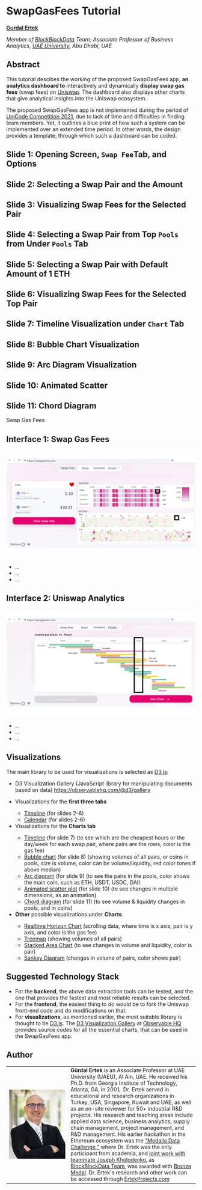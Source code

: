 # SwapGasFees Tutorial

<hline>
</hline>

**[Gurdal Ertek](https://ertekprojects.com)**

_Member of [BlockBlockData](https://blockblockdata.com) Team; Associate Professor of Business Analytics, [UAE University](https://cbe.uaeu.ac.ae/en/departments/analytics/), Abu Dhabi, UAE_

<hline>
</hline>

## Abstract
  
This tutorial descibes the working of the proposed SwapGasFees app, **an analytics dashboard to** interactively and dynamically **display swap gas fees** (swap fees) on [Uniswap](https://uniswap.org). The dashboard also displays other charts that give analytical insights into the Uniswap ecosystem. 

The proposed SwapGasFees app is not implemented during the period of [UniCode Competition 2021](https://unicode.ethglobal.com/), due to lack of time and difficulties in finding team members. Yet, it outlines a blue print of how such a system can be implemented over an extended time period. In other words, the design provides a template, through which such a dashboard can be coded.

## **Slide 1:** Opening Screen, `Swap Fee`Tab, and Options


## **Slide 2:** Selecting a Swap Pair and the Amount


## **Slide 3:** Visualizing Swap Fees for the Selected Pair


## **Slide 4:** Selecting a Swap Pair from Top `Pools` from Under `Pools` Tab


## **Slide 5:** Selecting a Swap Pair with Default Amount of 1 ETH


## **Slide 6:** Visualizing Swap Fees for the Selected Top Pair


## **Slide 7:** Timeline Visualization under `Chart` Tab


## **Slide 8:** Bubble Chart Visualization 


## **Slide 9:** Arc Diagram Visualization 


## **Slide 10:** Animated Scatter 


## **Slide 11:** Chord Diagram 


Swap Gas Fees


## **Interface 1:** Swap Gas Fees
![](./figures/SwapGasFees_Design_03.png)
<ul>
  <li>...</li>
  <li>...</li>
  <li>...</li>
</ul> 

## **Interface 2:** Uniswap Analytics
![](./figures/SwapGasFees_Design_07.png)
<ul>
  <li>...</li>
  <li>...</li>
  <li>...</li>
</ul> 

## Visualizations

The main library to be used for visualizations is selected as [D3.js](https://d3js.org):
- D3 Visualization Gallery (JavaScript library for manipulating documents based on data)
https://observablehq.com/@d3/gallery

<ul>
  <li>Visualizations for the <b>first three tabs</b></li>
      <ul>
        <li><a href="https://observablehq.com/@mbostock/the-impact-of-vaccines" target="_blank">Timeline</a> (for slides 2-6)</li>
        <li><a href="https://observablehq.com/@d3/calendars" target="_blank">Calendar</a> (for slides 2-6)</li>
      </ul> 
  <li>Visualizations for the <b>Charts tab</b></li>
      <ul>
        <li><a href="https://observablehq.com/@tezzutezzu/world-history-timeline" target="_blank">Timeline</a> (for slide 7) (to see which are the cheapest hours or the day/week for each swap pair, where pairs are the rows, color is the gas fee)</li>
        <li><a href="https://observablehq.com/@d3/bubble-chart" target="_blank">Bubble chart</a> (for slide 8) (showing volumes of all pairs, or coins in pools, size is volume, color can be volume/liquidity, red color tones if above median)</li>
        <li><a href="https://observablehq.com/@d3/arc-diagram" target="_blank">Arc diagram</a> (for slide 9) (to see the pairs in the pools, color shows the main coin, such as ETH, USDT, USDC, DAI)</li>
        <li><a href="https://observablehq.com/@mbostock/the-wealth-health-of-nations" target="_blank">Animated scatter plot</a> (for slide 10) (to see changes in multiple dimensions, as an animation)</li>
        <li><a href="https://observablehq.com/@d3/chord-diagram" target="_blank">Chord diagram</a> (for slide 11) (to see volume & liquidity changes in pools, and in coins)</li>
      </ul> 
  <li><b>Other</b> possible visualizations under <b>Charts</b></li>
      <ul>
        <li><a href="https://observablehq.com/@d3/realtime-horizon-chart" target="_blank">Realtime Horizon Chart</a> (scrolling data, where time is x axis, pair is y axis, and color is the gas fee)</li>
        <li><a href="https://observablehq.com/@d3/treemap" target="_blank">Treemap</a> (showing volumes of all pairs)</li>
        <li><a href="https://observablehq.com/@d3/streamgraph" target="_blank">Stacked Area Chart</a> (to see changes in volume and liquidity, color is pair)</li>
        <li><a href="https://observablehq.com/@d3/sankey" target="_blank">Sankey Diagram</a> (changes in volume of pairs, color shows pair)</li>
  </ul> 
</ul> 


## Suggested Technology Stack

- For the **backend**, the above data extraction tools can be tested, and the one that provides the fastest and most reliable results can be selected.
- For the **frontend**, the easiest thing to do would be to fork the Uniswap front-end code and do modifications on that. 
- For **visualizations**, as mentioned earlier, the most suitable library is thought to be [D3.js](https://d3js.org/). The [D3 Visualization Gallery](https://observablehq.com/@d3/gallery) at [Observable HQ](https://observablehq.com/@d3/) provides source codes for all the essential charts, that can be used in the SwapGasFees app.


## Author

<table>
  <tr>
    <td width=150px><a href="https://www.linkedin.com/in/gurdalertek/" target="_blank"><img src="figures/gurdal-ertek.png" alt="Gurdal Ertek"></a></td>
    <td><b>Gürdal Ertek</b> is an Associate Professor at UAE University (UAEU), Al Ain, UAE. He received his Ph.D. from Georgia Institute of Technology, Atlanta, GA, in 2001. Dr. Ertek served in educational and research organizations in Turkey, USA, Singapore, Kuwait and UAE, as well as an on-site reviewer for 50+ industrial R&D projects. His research and teaching areas include applied data science, business analytics, supply chain management, project management, and R&D management. His earlier hackathon in the Ethereum ecosystem was the <a href="**http://ertekprojects.com**" target="_blank">"Medalla Data Challenge,"</a> where Dr. Ertek was the only participant from academia, and <a href="https://blockblockdata.github.io/medalla-data-challenge/" target="_blank">joint work with teammate Joseph Kholodenko</a>, as <a href="https://blockblockdata.com" target="_blank">BlockBlockData Team</a>, was awarded with <a href="https://blog.ethereum.org/2020/11/17/medalla-data-challenge-results/" target="_blank">Bronze Medal</a>. Dr. Ertek's research and other work can be accessed through <a href="http://ertekprojects.com" target="_blank">ErtekProjects.com</a>  </td>
  </tr>
</table>
